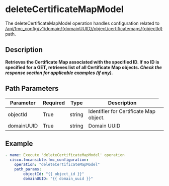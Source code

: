 # deleteCertificateMapModel

The deleteCertificateMapModel operation handles configuration related to [/api/fmc_config/v1/domain/{domainUUID}/object/certificatemaps/{objectId}](/paths//api/fmc_config/v1/domain/{domain_uuid}/object/certificatemaps/{object_id}.md) path.&nbsp;
## Description
**Retrieves the Certificate Map associated with the specified ID. If no ID is specified for a GET, retrieves list of all Certificate Map objects. _Check the response section for applicable examples (if any)._**

## Path Parameters
| Parameter | Required | Type | Description |
| --------- | -------- | ---- | ----------- |
| objectId | True | string <td colspan=3> Identifier for Certificate Map object. |
| domainUUID | True | string <td colspan=3> Domain UUID |

## Example
```yaml
- name: Execute 'deleteCertificateMapModel' operation
  cisco.fmcansible.fmc_configuration:
    operation: "deleteCertificateMapModel"
    path_params:
        objectId: "{{ object_id }}"
        domainUUID: "{{ domain_uuid }}"

```